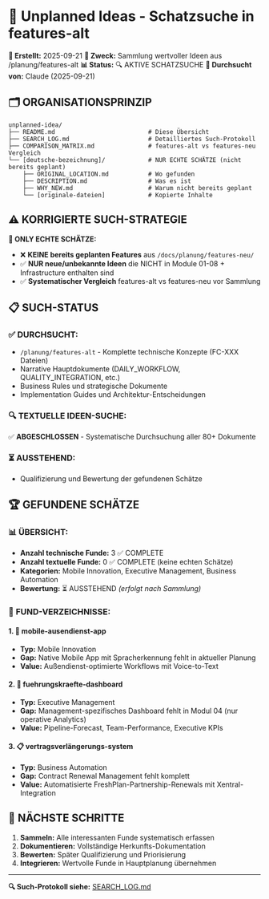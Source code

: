 # 💎 Unplanned Ideas - Schatzsuche in features-alt

**📅 Erstellt:** 2025-09-21
**🎯 Zweck:** Sammlung wertvoller Ideen aus /planung/features-alt
**📊 Status:** 🔍 AKTIVE SCHATZSUCHE
**👤 Durchsucht von:** Claude (2025-09-21)

## 🗂️ **ORGANISATIONSPRINZIP**

```
unplanned-idea/
├── README.md                          # Diese Übersicht
├── SEARCH_LOG.md                      # Detailliertes Such-Protokoll
├── COMPARISON_MATRIX.md               # features-alt vs features-neu Vergleich
└── [deutsche-bezeichnung]/            # NUR ECHTE SCHÄTZE (nicht bereits geplant)
    ├── ORIGINAL_LOCATION.md           # Wo gefunden
    ├── DESCRIPTION.md                 # Was es ist
    ├── WHY_NEW.md                     # Warum nicht bereits geplant
    └── [originale-dateien]            # Kopierte Inhalte
```

## ⚠️ **KORRIGIERTE SUCH-STRATEGIE**

**🎯 ONLY ECHTE SCHÄTZE:**
- ❌ **KEINE bereits geplanten Features** aus `/docs/planung/features-neu/`
- ✅ **NUR neue/unbekannte Ideen** die NICHT in Module 01-08 + Infrastructure enthalten sind
- ✅ **Systematischer Vergleich** features-alt vs features-neu vor Sammlung

## 📋 **SUCH-STATUS**

### ✅ **DURCHSUCHT:**
- `/planung/features-alt` - Komplette technische Konzepte (FC-XXX Dateien)
- Narrative Hauptdokumente (DAILY_WORKFLOW, QUALITY_INTEGRATION, etc.)
- Business Rules und strategische Dokumente
- Implementation Guides und Architektur-Entscheidungen

### 🔍 **TEXTUELLE IDEEN-SUCHE:**
✅ **ABGESCHLOSSEN** - Systematische Durchsuchung aller 80+ Dokumente

### ⏳ **AUSSTEHEND:**
- Qualifizierung und Bewertung der gefundenen Schätze

## 🏆 **GEFUNDENE SCHÄTZE**

### 📊 **ÜBERSICHT:**
- **Anzahl technische Funde:** 3 ✅ COMPLETE
- **Anzahl textuelle Funde:** 0 ✅ COMPLETE (keine echten Schätze)
- **Kategorien:** Mobile Innovation, Executive Management, Business Automation
- **Bewertung:** ⏳ AUSSTEHEND _(erfolgt nach Sammlung)_

### 📁 **FUND-VERZEICHNISSE:**

#### **1. 📱 mobile-ausendienst-app**
- **Typ:** Mobile Innovation
- **Gap:** Native Mobile App mit Spracherkennung fehlt in aktueller Planung
- **Value:** Außendienst-optimierte Workflows mit Voice-to-Text

#### **2. 👔 fuehrungskraefte-dashboard**
- **Typ:** Executive Management
- **Gap:** Management-spezifisches Dashboard fehlt in Modul 04 (nur operative Analytics)
- **Value:** Pipeline-Forecast, Team-Performance, Executive KPIs

#### **3. 📋 vertragsverlängerungs-system**
- **Typ:** Business Automation
- **Gap:** Contract Renewal Management fehlt komplett
- **Value:** Automatisierte FreshPlan-Partnership-Renewals mit Xentral-Integration

## 🎯 **NÄCHSTE SCHRITTE**

1. **Sammeln:** Alle interessanten Funde systematisch erfassen
2. **Dokumentieren:** Vollständige Herkunfts-Dokumentation
3. **Bewerten:** Später Qualifizierung und Priorisierung
4. **Integrieren:** Wertvolle Funde in Hauptplanung übernehmen

---

**🔍 Such-Protokoll siehe:** [SEARCH_LOG.md](./SEARCH_LOG.md)